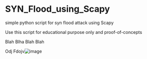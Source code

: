 # SYN_Flood_using_Scapy
simple python script for syn flood attack using Scapy

Use this script for educational purpose only and proof-of-concepts



Blah
Blha
Blah
Blah

Odj
Fdojv![image](https://user-images.githubusercontent.com/12198465/113172438-03f5b880-927b-11eb-9e4e-d583727c0d26.png)
